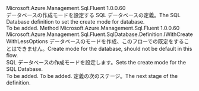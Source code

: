 <Type Name="IWithCreateMode" FullName="Microsoft.Azure.Management.Sql.Fluent.SqlDatabase.Definition.IWithCreateMode">
  <TypeSignature Language="C#" Value="public interface IWithCreateMode" />
  <TypeSignature Language="ILAsm" Value=".class public interface auto ansi abstract IWithCreateMode" />
  <TypeSignature Language="DocId" Value="T:Microsoft.Azure.Management.Sql.Fluent.SqlDatabase.Definition.IWithCreateMode" />
  <TypeSignature Language="VB.NET" Value="Public Interface IWithCreateMode" />
  <TypeSignature Language="F#" Value="type IWithCreateMode = interface" />
  <AssemblyInfo>
    <AssemblyName>Microsoft.Azure.Management.Sql.Fluent</AssemblyName>
    <AssemblyVersion>1.0.0.60</AssemblyVersion>
  </AssemblyInfo>
  <Interfaces />
  <Docs>
    <summary>
            <span data-ttu-id="eb49b-101">データベースの作成モードを設定する SQL データベースの定義。</span><span class="sxs-lookup"><span data-stu-id="eb49b-101">The SQL Database definition to set the create mode for database.</span></span>
            </summary>
    <remarks>To be added.</remarks>
  </Docs>
  <Members>
    <Member MemberName="WithMode">
      <MemberSignature Language="C#" Value="public Microsoft.Azure.Management.Sql.Fluent.SqlDatabase.Definition.IWithCreateWithLessOptions WithMode (string createMode);" />
      <MemberSignature Language="ILAsm" Value=".method public hidebysig newslot virtual instance class Microsoft.Azure.Management.Sql.Fluent.SqlDatabase.Definition.IWithCreateWithLessOptions WithMode(string createMode) cil managed" />
      <MemberSignature Language="DocId" Value="M:Microsoft.Azure.Management.Sql.Fluent.SqlDatabase.Definition.IWithCreateMode.WithMode(System.String)" />
      <MemberSignature Language="VB.NET" Value="Public Function WithMode (createMode As String) As IWithCreateWithLessOptions" />
      <MemberSignature Language="F#" Value="abstract member WithMode : string -&gt; Microsoft.Azure.Management.Sql.Fluent.SqlDatabase.Definition.IWithCreateWithLessOptions" Usage="iWithCreateMode.WithMode createMode" />
      <MemberType>Method</MemberType>
      <AssemblyInfo>
        <AssemblyName>Microsoft.Azure.Management.Sql.Fluent</AssemblyName>
        <AssemblyVersion>1.0.0.60</AssemblyVersion>
      </AssemblyInfo>
      <ReturnValue>
        <ReturnType>Microsoft.Azure.Management.Sql.Fluent.SqlDatabase.Definition.IWithCreateWithLessOptions</ReturnType>
      </ReturnValue>
      <Parameters>
        <Parameter Name="createMode" Type="System.String" />
      </Parameters>
      <Docs>
        <param name="createMode"><span data-ttu-id="eb49b-102">データベースのモードを作成、このフローでの既定をすることはできません。</span><span class="sxs-lookup"><span data-stu-id="eb49b-102">Create mode for the database, should not be default in this flow.</span></span></param>
        <summary>
            <span data-ttu-id="eb49b-103">SQL データベースの作成モードを設定します。</span><span class="sxs-lookup"><span data-stu-id="eb49b-103">Sets the create mode for the SQL Database.</span></span>
            </summary>
        <returns>To be added.</returns>
        <remarks>To be added.</remarks>
        <return><span data-ttu-id="eb49b-104">定義の次のステージ。</span><span class="sxs-lookup"><span data-stu-id="eb49b-104">The next stage of the definition.</span></span></return>
      </Docs>
    </Member>
  </Members>
</Type>